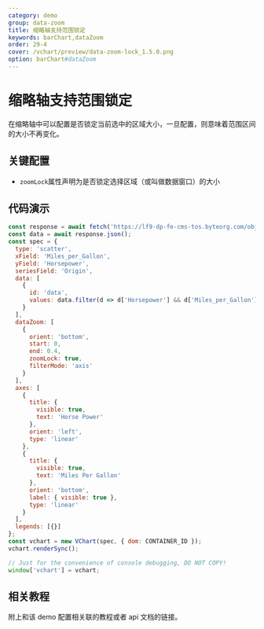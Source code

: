 ```yaml
---
category: demo
group: data-zoom
title: 缩略轴支持范围锁定
keywords: barChart,dataZoom
order: 29-4
cover: /vchart/preview/data-zoom-lock_1.5.0.png
option: barChart#dataZoom
---
```


# 缩略轴支持范围锁定

在缩略轴中可以配置是否锁定当前选中的区域大小，一旦配置，则意味着范围区间的大小不再变化。

## 关键配置

- `zoomLock`属性声明为是否锁定选择区域（或叫做数据窗口）的大小

## 代码演示

```javascript livedemo
const response = await fetch('https://lf9-dp-fe-cms-tos.byteorg.com/obj/bit-cloud/cars.json');
const data = await response.json();
const spec = {
  type: 'scatter',
  xField: 'Miles_per_Gallon',
  yField: 'Horsepower',
  seriesField: 'Origin',
  data: [
    {
      id: 'data',
      values: data.filter(d => d['Horsepower'] && d['Miles_per_Gallon'])
    }
  ],
  dataZoom: [
    {
      orient: 'bottom',
      start: 0,
      end: 0.4,
      zoomLock: true,
      filterMode: 'axis'
    }
  ],
  axes: [
    {
      title: {
        visible: true,
        text: 'Horse Power'
      },
      orient: 'left',
      type: 'linear'
    },
    {
      title: {
        visible: true,
        text: 'Miles Per Gallon'
      },
      orient: 'bottom',
      label: { visible: true },
      type: 'linear'
    }
  ],
  legends: [{}]
};
const vchart = new VChart(spec, { dom: CONTAINER_ID });
vchart.renderSync();

// Just for the convenience of console debugging, DO NOT COPY!
window['vchart'] = vchart;
```

## 相关教程

附上和该 demo 配置相关联的教程或者 api 文档的链接。
